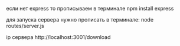 если нет express то прописываем в терминале npm install express

для запуска сервера нужно прописать в терминале: node routes/server.js

ip сервера http://localhost:3001/download